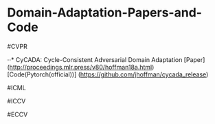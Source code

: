 # Domain-Adaptation-Papers-and-Code

#CVPR

⋅⋅* CyCADA: Cycle-Consistent Adversarial Domain Adaptation [Paper] (http://proceedings.mlr.press/v80/hoffman18a.html) [Code(Pytorch(official))] (https://github.com/jhoffman/cycada_release)



#ICML


#ICCV


#ECCV
